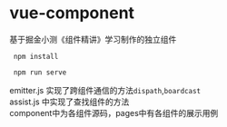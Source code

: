 # vue-component  
基于掘金小测《组件精讲》学习制作的独立组件
```bsah
 npm install

 npm run serve
```
emitter.js 实现了跨组件通信的方法`dispath`,`boardcast`   
assist.js 中实现了查找组件的方法  
component中为各组件源码，pages中有各组件的展示用例

